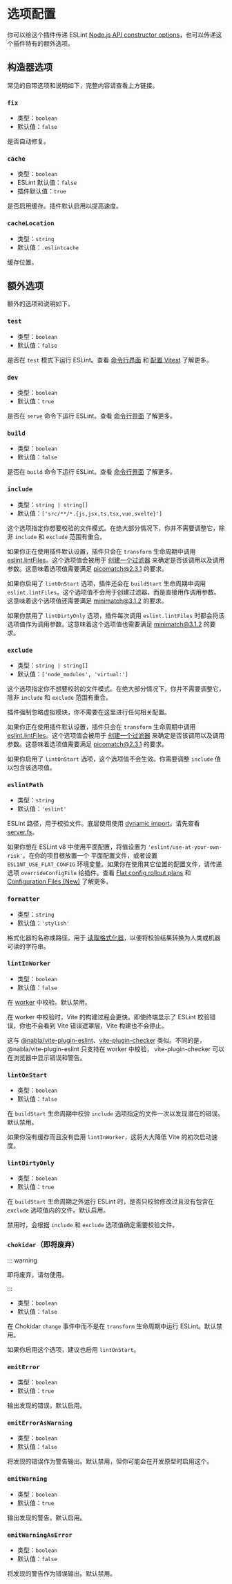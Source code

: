 # 选项配置

你可以给这个插件传递 ESLint [Node.js API constructor options](https://eslint.org/docs/developer-guide/nodejs-api#-new-eslintoptions)，也可以传递这个插件特有的额外选项。

## 构造器选项

常见的自带选项和说明如下，完整内容请查看上方链接。

### `fix`

- 类型：`boolean`
- 默认值：`false`

是否自动修复。

### `cache`

- 类型：`boolean`
- ESLint 默认值：`false`
- 插件默认值：`true`

是否启用缓存。插件默认启用以提高速度。

### `cacheLocation`

- 类型：`string`
- 默认值：`.eslintcache`

缓存位置。

## 额外选项

额外的选项和说明如下。

### `test`

- 类型：`boolean`
- 默认值：`false`

是否在 `test` 模式下运行 ESLint。查看 [命令行界面](https://cn.vitejs.dev/guide/#command-line-interface) 和 [配置 Vitest](https://cn.vitest.dev/guide/) 了解更多。

### `dev`

- 类型：`boolean`
- 默认值：`true`

是否在 `serve` 命令下运行 ESLint。查看 [命令行界面](https://cn.vitejs.dev/guide/#command-line-interface) 了解更多。

### `build`

- 类型：`boolean`
- 默认值：`false`

是否在 `build` 命令下运行 ESLint。查看 [命令行界面](https://cn.vitejs.dev/guide/#command-line-interface) 了解更多。

### `include`

- 类型：`string | string[]`
- 默认值：`['src/**/*.{js,jsx,ts,tsx,vue,svelte}']`

这个选项指定你想要校验的文件模式。在绝大部分情况下，你并不需要调整它，除非 `include` 和 `exclude` 范围有重合。

如果你正在使用插件默认设置，插件只会在 `transform` 生命周期中调用 [eslint.lintFiles](https://eslint.org/docs/latest/integrate/nodejs-api#-eslintlintfilespatterns)。这个选项值会被用于 [创建一个过滤器](https://github.com/rollup/plugins/blob/master/packages/pluginutils/README.md#createfilter) 来确定是否该调用以及调用参数。这意味着选项值需要满足 [picomatch@2.3.1](https://github.com/micromatch/picomatch/tree/2.3.1) 的要求。

如果你启用了 `lintOnStart` 选项，插件还会在 `buildStart` 生命周期中调用 `eslint.lintFiles`。这个选项值不会用于创建过滤器，而是直接用作调用参数。这意味着这个选项值还需要满足 [minimatch@3.1.2](https://github.com/isaacs/minimatch/tree/3.1.2) 的要求。

如果你禁用了 `lintDirtyOnly` 选项，插件每次调用 `eslint.lintFiles` 时都会将该选项值作为调用参数。这意味着这个选项值也需要满足 [minimatch@3.1.2](https://github.com/isaacs/minimatch/tree/3.1.2) 的要求。

### `exclude`

- 类型：`string | string[]`
- 默认值：`['node_modules', 'virtual:']`

这个选项指定你不想要校验的文件模式。在绝大部分情况下，你并不需要调整它，除非 `include` 和 `exclude` 范围有重合。

插件强制忽略虚拟模块，你不需要在这里进行任何相关配置。

如果你正在使用插件默认设置，插件只会在 `transform` 生命周期中调用 [eslint.lintFiles](https://eslint.org/docs/latest/integrate/nodejs-api#-eslintlintfilespatterns)。这个选项值会被用于 [创建一个过滤器](https://github.com/rollup/plugins/blob/master/packages/pluginutils/README.md#createfilter) 来确定是否该调用以及调用参数。这意味着选项值需要满足 [picomatch@2.3.1](https://github.com/micromatch/picomatch/tree/2.3.1) 的要求。

如果你启用了 `lintOnStart` 选项，这个选项值不会生效。你需要调整 `include` 值以包含该选项值。

### `eslintPath`

- 类型：`string`
- 默认值：`'eslint'`

ESLint 路径，用于校验文件。底层使用使用 [dynamic import](https://javascript.info/modules-dynamic-imports)。请先查看 [server.fs](https://cn.vitejs.dev/guide/#command-line-interface)。

如果你想在 ESLint v8 中使用平面配置，将值设置为 `'eslint/use-at-your-own-risk'`。在你的项目根放置一个 平面配置文件，或者设置 `ESLINT_USE_FLAT_CONFIG` 环境变量。如果你在使用其它位置的配置文件，请传递选项 `overrideConfigFile` 给插件。查看 [Flat config rollout plans](https://eslint.org/blog/2023/10/flat-config-rollout-plans/) 和 [Configuration Files (New)](https://eslint.org/docs/latest/use/configure/configuration-files-new) 了解更多。

### `formatter`

- 类型：`string`
- 默认值：`'stylish'`

格式化器的名称或路径。用于 [读取格式化器](https://eslint.org/docs/developer-guide/nodejs-api#-eslintloadformatternameorpath)，以便将校验结果转换为人类或机器可读的字符串。

### `lintInWorker`

- 类型：`boolean`
- 默认值：`false`

在 [worker](https://nodejs.org/api/worker_threads.html#portpostmessagevalue-tran) 中校验。默认禁用。

在 worker 中校验时，Vite 的构建过程会更快。即使终端显示了 ESLint 校验错误，你也不会看到 Vite 错误遮罩层，Vite 构建也不会停止。

这与 [@nabla/vite-plugin-eslint](https://github.com/nabla)、[vite-plugin-checker](https://github.com/fi3ework/vite-plugin-checker) 类似。不同的是，@nabla/vite-plugin-eslint 只支持在 worker 中校验， vite-plugin-checker 可以在浏览器中显示错误和警告。

### `lintOnStart`

- 类型：`boolean`
- 默认值：`false`

在 `buildStart` 生命周期中校验 `include` 选项指定的文件一次以发现潜在的错误。默认禁用。

如果你没有缓存而且没有启用 `lintInWorker`，这将大大降低 Vite 的初次启动速度。

### `lintDirtyOnly`

- 类型：`boolean`
- 默认值：`true`

在 `buildStart` 生命周期之外运行 ESLint 时，是否只校验修改过且没有包含在 `exclude` 选项值内的文件。默认启用。

禁用时，会根据 `include` 和 `exclude` 选项值确定需要校验文件。

### `chokidar`（即将废弃）

::: warning

即将废弃，请勿使用。

:::

- 类型：`boolean`
- 默认值：`false`

在 Chokidar `change` 事件中而不是在 `transform` 生命周期中运行 ESLint。默认禁用。

如果你启用这个选项，建议也启用 `lintOnStart`。

### `emitError`

- 类型：`boolean`
- 默认值：`true`

输出发现的错误。默认启用。

### `emitErrorAsWarning`

- 类型：`boolean`
- 默认值：`false`

将发现的错误作为警告输出。默认禁用，但你可能会在开发原型时启用这个。

### `emitWarning`

- 类型：`boolean`
- 默认值：`true`

输出发现的警告。默认启用。

### `emitWarningAsError`

- 类型：`boolean`
- 默认值：`false`

将发现的警告作为错误输出。默认禁用。
